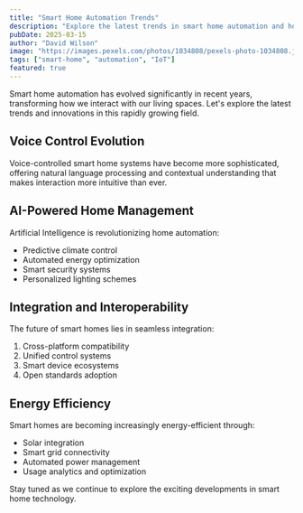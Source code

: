 ```yaml
---
title: "Smart Home Automation Trends"
description: "Explore the latest trends in smart home automation and how they're shaping our daily lives."
pubDate: 2025-03-15
author: "David Wilson"
image: "https://images.pexels.com/photos/1034808/pexels-photo-1034808.jpeg?auto=compress&cs=tinysrgb&w=1260&h=750&dpr=2"
tags: ["smart-home", "automation", "IoT"]
featured: true
---
```


Smart home automation has evolved significantly in recent years, transforming how we interact with our living spaces. Let's explore the latest trends and innovations in this rapidly growing field.

## Voice Control Evolution

Voice-controlled smart home systems have become more sophisticated, offering natural language processing and contextual understanding that makes interaction more intuitive than ever.

## AI-Powered Home Management

Artificial Intelligence is revolutionizing home automation:

- Predictive climate control
- Automated energy optimization
- Smart security systems
- Personalized lighting schemes

## Integration and Interoperability

The future of smart homes lies in seamless integration:

1. Cross-platform compatibility
2. Unified control systems
3. Smart device ecosystems
4. Open standards adoption

## Energy Efficiency

Smart homes are becoming increasingly energy-efficient through:

- Solar integration
- Smart grid connectivity
- Automated power management
- Usage analytics and optimization

Stay tuned as we continue to explore the exciting developments in smart home technology.